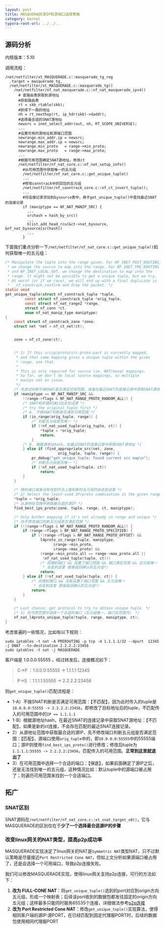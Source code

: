 ```yaml
---
layout: post
title: MASQUERADE源IP和源端口选择策略
category: kernel
typora-root-url: ../../..
---
```


## 源码分析

内核版本：5.10

调用流程：

```shell
/net/netfilter/xt_MASQUERADE.c::masquerade_tg_reg
  .target = masquerade_tg,
  /net/netfilter/xt_MASQUERADE.c::masquerade_tg()
    /net/netfilter/nf_nat_masquerade.c::nf_nat_masquerade_ipv4()
      # 查路由表获取到源地址
      #获取路由表
      rt = skb_rtable(skb);
      #获得下一跳的地址
      nh = rt_nexthop(rt, ip_hdr(skb)->daddr);
      #选择最合适的SNAT源地址
      newsrc = inet_select_addr(out, nh, RT_SCOPE_UNIVERSE);
      ...
      #设置可用的源地址和源端口范围
      newrange.min_addr.ip = newsrc;
      newrange.max_addr.ip = newsrc;
      newrange.min_proto   = range->min_proto;
      newrange.max_proto   = range->max_proto;
      ...
      #根据可用范围确定SNAT源地址，修改ct
      /net/netfilter/nf_nat_core.c::nf_nat_setup_info()
        #从可用范围中获取唯一的五元组
        /net/netfilter/nf_nat_core.c::get_unique_tuple()
        ...
        #修改conntrack中的回包的五元组
        /net/netfilter/nf_conntrack_core.c::nf_ct_invert_tuple();
        ...
        #将连接记录添加到bysource表中，用于get_unique_tuple()中查找最近SNAT的连接记录
        if (maniptype == NF_NAT_MANIP_SRC) {
          ...
          srchash = hash_by_src()
          ...
          hlist_add_head_rcu(&ct->nat_bysource, &nf_nat_bysource[srchash])
          ...
        }
```

下面我们重点分析一下`/net/netfilter/nf_nat_core.c::get_unique_tuple()`如何获取唯一的五元组：

```c
/* Manipulate the tuple into the range given. For NF_INET_POST_ROUTING,
 * we change the source to map into the range. For NF_INET_PRE_ROUTING
 * and NF_INET_LOCAL_OUT, we change the destination to map into the
 * range. It might not be possible to get a unique tuple, but we try.
 * At worst (or if we race), we will end up with a final duplicate in
 * __nf_conntrack_confirm and drop the packet. */
static void
get_unique_tuple(struct nf_conntrack_tuple *tuple,
         const struct nf_conntrack_tuple *orig_tuple,
         const struct nf_nat_range2 *range,
         struct nf_conn *ct,
         enum nf_nat_manip_type maniptype)
{
    const struct nf_conntrack_zone *zone;
    struct net *net = nf_ct_net(ct);


    zone = nf_ct_zone(ct);


    /* 1) If this srcip/proto/src-proto-part is currently mapped,
     * and that same mapping gives a unique tuple within the given
     * range, use that.
     *
     * This is only required for source (ie. NAT/masq) mappings.
     * So far, we don't do local source mappings, so multiple
     * manips not an issue.
     */
    /* 先尝试判断不做SNAT是否满足可用范围，或者在最近SNAT的连接记录中获取SNAT源地址 */
    if (maniptype == NF_NAT_MANIP_SRC &&
        !(range->flags & NF_NAT_RANGE_PROTO_RANDOM_ALL)) {
        /* SNAT和非随机端口会走到这里 */
        /* try the original tuple first */
        /* A. 不做SNAT判断是否满足可用范围 */
        if (in_range(orig_tuple, range)) {
            /* 判断五元组是否唯一 */
            if (!nf_nat_used_tuple(orig_tuple, ct)) {
                *tuple = *orig_tuple;
                return;
            }
        /* B. 根据源地址hash，在最近SNAT的连接记录中获取SNAT源地址 */
        } else if (find_appropriate_src(net, zone,
                        orig_tuple, tuple, range)) {
            pr_debug("get_unique_tuple: Found current src map\n");
            /* 判断五元组是否唯一 */
            if (!nf_nat_used_tuple(tuple, ct))
                return;
        }
    }

    /* 随机端口或者没有找到符合上面判断的五元组时会走到这里 */
    /* 2) Select the least-used IP/proto combination in the given range */
    *tuple = *orig_tuple;
    /* 从源地址范围中获取最合适的源IP */
    find_best_ips_proto(zone, tuple, range, ct, maniptype);

    /* Only bother mapping if it's not already in range and unique */
    /* 先不修改端口判断五元组是否满足范围 */
    if (!(range->flags & NF_NAT_RANGE_PROTO_RANDOM_ALL)) {
        if (range->flags & NF_NAT_RANGE_PROTO_SPECIFIED) {
            if (!(range->flags & NF_NAT_RANGE_PROTO_OFFSET) &&
                l4proto_in_range(tuple, maniptype,
                      &range->min_proto,
                      &range->max_proto) &&
                (range->min_proto.all == range->max_proto.all ||
                 !nf_nat_used_tuple(tuple, ct)))
                /* 非随机端口 && 设置了端口范围 && 端口满足范围 && 五元组唯一
                 * 会走到这里 直接返回确认的五元组*/
                return;
        } else if (!nf_nat_used_tuple(tuple, ct)) {
            /* 非随机端口 && 没有设置了端口范围 && 五元组唯一
             * 会走到这里 直接返回确认的五元组*/
            return;
        }
    }

    /* Last chance: get protocol to try to obtain unique tuple. */
    /* 3) 在可用范围中选择一个合适的端口（五元组唯一，端口在范围内） */
    nf_nat_l4proto_unique_tuple(tuple, range, maniptype, ct);
}
```

考虑普遍的一些情况，比如有以下规则：

```shell
sudo iptables -t nat -A PREROUTING -p tcp -d 1.1.1.1/32 --dport  12345 -j DNAT --to-destination 2.2.2.2:23456
sudo iptables -t nat -j MASQUERADE
```

客户端是 1.0.0.0:55555 ，经过转发后，连接概况如下：

> C->P ：1.0.0.0:55555 -> 1.1.1.1:12345
>
> P->S ：1.1.1.1:55555 -> 2.2.2.2:23456

则`get_unique_tuple()`匹配流程是：

* 1-A）不做SNAT判断是否满足可用范围：【不匹配】，因为此时传入的tuple是`10.0.0.0:55555 -> 2.2.2.2:23456`，即修改了目标地址后的tuple，不匹配传入的可用范围中的`IP == 1.1.1.1`
* 1-B）根据源地址hash，在最近SNAT的连接记录中获取SNAT源地址：【不匹配】，如果是新的ct连接，不会存在匹配的最近SNAT连接记录。
* 2）从源地址范围中获取最合适的源IP，先不修改端口判断五元组是否满足范围：【匹配】，源端口使用`orig_tuple`中的，即`10.0.0.0:55555`中的55555端口；源IP则使用`find_best_ips_proto()`进行修改；修改后tuple为`1.1.1.1:55555 -> 2.2.2.2:23456`，匹配传入的可用范围。**正常到这里就退出了**
* 3）在可用范围中选择一个合适的端口：【保底】，如果前面确定了源IP之后，还是无法找到唯一的五元组，这种情况比如：默认tuple中的源端口被占用了；则遍历可用范围来找到一个合适端口。



## 拓广

### SNAT区别

SNAT源码在`/net/netfilter/nf_nat_core.c::xt_snat_target_v0()`，它与MASQUERADE的区别仅在于**少了一个选择最合适源IP的步骤**

### 改变linux网关的NAT类型，提高p2p成功率

MASQUERADE实现决定了linux网关的NAT是`Symmetric NAT`类型NAT，只不过默认策略是尽量接近`Port Restricted Cone NAT`，但如上文分析如果源端口被占用了，还是会选择一个可用端口，导致p2p连接失败。

我们可以修改MASQUERADE实现，使得linux网关支持p2p连接，可行的方法如下：

1. **改为 FULL-CONE NAT**：将`get_unique_tuple()`选到的port对应到origin方向五元组，形成一个映射表；后续该port收到的数据包都发往固定的origin方向五元组；这样最多只能同时服务65535个连接，详细做法参考[p2p连接](/net/p2p连接.md)
2. **改为 Port Restricted Cone NAT**：修改`get_unique_tuple()`实现算法，使得相同客户端的源IP:源PORT，在已经匹配到固定代理服PORT时，后续的数据包使用相同代理服PORT

